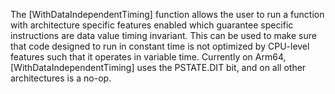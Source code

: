 The [WithDataIndependentTiming] function allows the user to run a function
with architecture specific features enabled which guarantee specific instructions
are data value timing invariant. This can be used to make sure that code designed
to run in constant time is not optimized by CPU-level features such that it
operates in variable time. Currently on Arm64, [WithDataIndependentTiming] uses the PSTATE.DIT bit, and on all other architectures is a no-op.